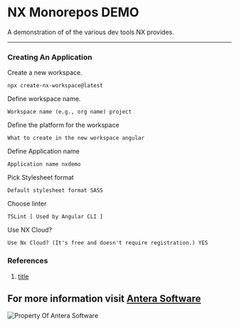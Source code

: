 # NX Monorepos DEMO
A demonstration of of the various dev tools NX provides.

---

### Creating An Application
Create a new workspace.
```
npx create-nx-workspace@latest
```
Define workspace name.
```
Workspace name (e.g., org name) project
```
Define the platform for the workspace
```
What to create in the new workspace angular
```
Define Application name
```
Application name nxdemo
```
Pick Stylesheet format
```
Default stylesheet format SASS
```
Choose linter
```
TSLint [ Used by Angular CLI ] 
```
Use NX Cloud?
```
Use Nx Cloud? (It's free and doesn't require registration.) YES
```

### References
1. [title](https://www.example.com)

For more information visit [Antera Software](https://anterasoftware.com/)
---
![Property Of Antera Software](https://anterasoftware.com/wp-content/uploads/2020/08/anterasoftware-logo.png)
